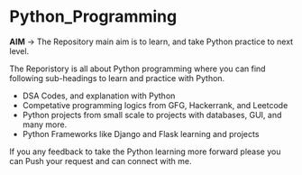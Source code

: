 #                Python_Programming

**AIM** -> The Repository main aim is to learn, and take Python practice to next level.

The Reporistory is all about Python programming where you can find following sub-headings to learn and practice with Python. 
- DSA Codes, and explanation with Python
- Competative programming logics from GFG, Hackerrank, and Leetcode
- Python projects from small scale to projects with databases, GUI, and many more.
- Python Frameworks like Django and Flask learning and projects

If you any feedback to take the Python learning more forward please you can Push your request and can connect with me. 
